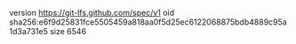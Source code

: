 version https://git-lfs.github.com/spec/v1
oid sha256:e6f9d25831fce5505459a818aa0f5d25ec6122068875bdb4889c95a1d3a731e5
size 6546
